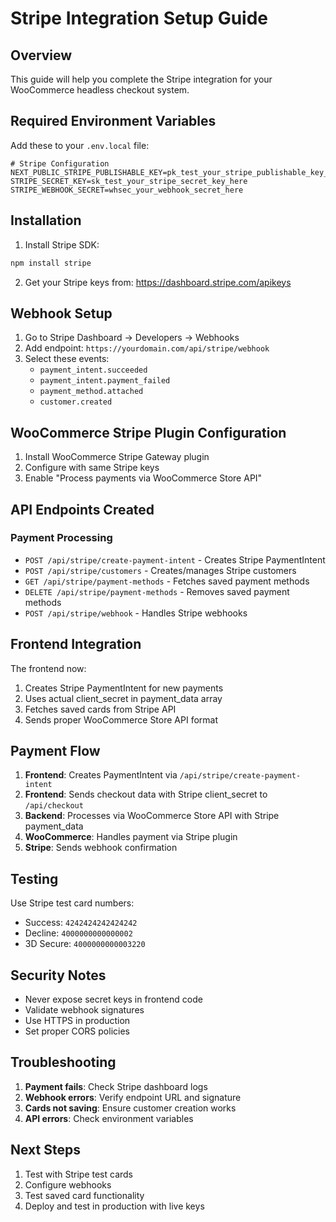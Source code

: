 # Stripe Integration Setup Guide

## Overview

This guide will help you complete the Stripe integration for your WooCommerce headless checkout system.

## Required Environment Variables

Add these to your `.env.local` file:

```env
# Stripe Configuration
NEXT_PUBLIC_STRIPE_PUBLISHABLE_KEY=pk_test_your_stripe_publishable_key_here
STRIPE_SECRET_KEY=sk_test_your_stripe_secret_key_here
STRIPE_WEBHOOK_SECRET=whsec_your_webhook_secret_here
```

## Installation

1. Install Stripe SDK:

```bash
npm install stripe
```

2. Get your Stripe keys from: https://dashboard.stripe.com/apikeys

## Webhook Setup

1. Go to Stripe Dashboard → Developers → Webhooks
2. Add endpoint: `https://yourdomain.com/api/stripe/webhook`
3. Select these events:
   - `payment_intent.succeeded`
   - `payment_intent.payment_failed`
   - `payment_method.attached`
   - `customer.created`

## WooCommerce Stripe Plugin Configuration

1. Install WooCommerce Stripe Gateway plugin
2. Configure with same Stripe keys
3. Enable "Process payments via WooCommerce Store API"

## API Endpoints Created

### Payment Processing

- `POST /api/stripe/create-payment-intent` - Creates Stripe PaymentIntent
- `POST /api/stripe/customers` - Creates/manages Stripe customers
- `GET /api/stripe/payment-methods` - Fetches saved payment methods
- `DELETE /api/stripe/payment-methods` - Removes saved payment methods
- `POST /api/stripe/webhook` - Handles Stripe webhooks

## Frontend Integration

The frontend now:

1. Creates Stripe PaymentIntent for new payments
2. Uses actual client_secret in payment_data array
3. Fetches saved cards from Stripe API
4. Sends proper WooCommerce Store API format

## Payment Flow

1. **Frontend**: Creates PaymentIntent via `/api/stripe/create-payment-intent`
2. **Frontend**: Sends checkout data with Stripe client_secret to `/api/checkout`
3. **Backend**: Processes via WooCommerce Store API with Stripe payment_data
4. **WooCommerce**: Handles payment via Stripe plugin
5. **Stripe**: Sends webhook confirmation

## Testing

Use Stripe test card numbers:

- Success: `4242424242424242`
- Decline: `4000000000000002`
- 3D Secure: `4000000000003220`

## Security Notes

- Never expose secret keys in frontend code
- Validate webhook signatures
- Use HTTPS in production
- Set proper CORS policies

## Troubleshooting

1. **Payment fails**: Check Stripe dashboard logs
2. **Webhook errors**: Verify endpoint URL and signature
3. **Cards not saving**: Ensure customer creation works
4. **API errors**: Check environment variables

## Next Steps

1. Test with Stripe test cards
2. Configure webhooks
3. Test saved card functionality
4. Deploy and test in production with live keys

